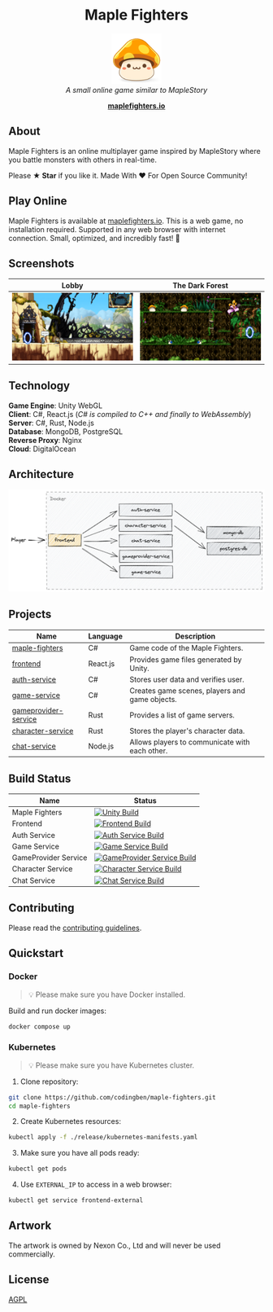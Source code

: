 <h1 align="center">Maple Fighters</h1>
<p align="center">
  <img src="docs/images/maplestory-icon.png" width="100px" height="100px"/>
  <br><i>A small online game similar to MapleStory</i><br>
</p>
<p align="center">
  <a href="http://maplefighters.io"><strong>maplefighters.io</strong></a>
  <br>
</p>

## About

Maple Fighters is an online multiplayer game inspired by MapleStory where you battle monsters with others in real-time.

Please **★ Star** if you like it. Made With :heart: For Open Source Community!

## Play Online

Maple Fighters is available at [maplefighters.io](http://maplefighters.io). This is a web game, no installation required. Supported in any web browser with internet connection. Small, optimized, and incredibly fast! 🚀

## Screenshots

| Lobby                             | The Dark Forest                             |
| --------------------------------- | ------------------------------------------- |
| <img src="docs/images/lobby.png"> | <img src="docs/images/the-dark-forest.png"> |

## Technology

**Game Engine**: Unity WebGL  
**Client**: C#, React.js (_C# is compiled to C++ and finally to WebAssembly_)  
**Server**: C#, Rust, Node.js  
**Database**: MongoDB, PostgreSQL  
**Reverse Proxy**: Nginx  
**Cloud**: DigitalOcean 

## Architecture

<img src="docs/architecture-diagram.png">

## Projects

| Name                                               | Language | Description                                    |
| -------------------------------------------------- | -------- | ---------------------------------------------- |
| [maple-fighters](./src/maple-fighters)             | C#       | Game code of the Maple Fighters.               |
| [frontend](./src/frontend)                         | React.js | Provides game files generated by Unity.        |
| [auth-service](./src/auth-service)                 | C#       | Stores user data and verifies user.            |
| [game-service](./src/game-service)                 | C#       | Creates game scenes, players and game objects. |
| [gameprovider-service](./src/gameprovider-service) | Rust     | Provides a list of game servers.               |
| [character-service](./src/character-service)       | Rust     | Stores the player's character data.            |
| [chat-service](./src/chat-service)                 | Node.js  | Allows players to communicate with each other. |

## Build Status

| Name                 | Status                                                                                                                                                                                                                                |
| -------------------- | ------------------------------------------------------------------------------------------------------------------------------------------------------------------------------------------------------------------------------------- |
| Maple Fighters       | [![Unity Build](https://github.com/codingben/maple-fighters/actions/workflows/unity-build.yml/badge.svg)](https://github.com/codingben/maple-fighters/actions/workflows/unity-build.yml)                                              |
| Frontend             | [![Frontend Build](https://github.com/codingben/maple-fighters/actions/workflows/frontend-build.yml/badge.svg)](https://github.com/codingben/maple-fighters/actions/workflows/frontend-build.yml)                                     |
| Auth Service         | [![Auth Service Build](https://github.com/codingben/maple-fighters/actions/workflows/auth-service-build.yml/badge.svg)](https://github.com/codingben/maple-fighters/actions/workflows/auth-service-build.yml)                         |
| Game Service         | [![Game Service Build](https://github.com/codingben/maple-fighters/actions/workflows/game-service-build.yml/badge.svg)](https://github.com/codingben/maple-fighters/actions/workflows/game-service-build.yml)                         |
| GameProvider Service | [![GameProvider Service Build](https://github.com/codingben/maple-fighters/actions/workflows/gameprovider-service-build.yml/badge.svg)](https://github.com/codingben/maple-fighters/actions/workflows/gameprovider-service-build.yml) |
| Character Service    | [![Character Service Build](https://github.com/codingben/maple-fighters/actions/workflows/character-service-build.yml/badge.svg)](https://github.com/codingben/maple-fighters/actions/workflows/character-service-build.yml)          |
| Chat Service         | [![Chat Service Build](https://github.com/codingben/maple-fighters/actions/workflows/chat-service-build.yml/badge.svg)](https://github.com/codingben/maple-fighters/actions/workflows/chat-service-build.yml)                         |

## Contributing

Please read the [contributing guidelines](CONTRIBUTING.md).

## Quickstart

### Docker

> 💡 Please make sure you have Docker installed.

Build and run docker images:

```bash
docker compose up
```

### Kubernetes

> 💡 Please make sure you have Kubernetes cluster.

1. Clone repository:

```bash
git clone https://github.com/codingben/maple-fighters.git
cd maple-fighters
```

2. Create Kubernetes resources:

```bash
kubectl apply -f ./release/kubernetes-manifests.yaml
```

3. Make sure you have all pods ready:

```bash
kubectl get pods
```

4. Use `EXTERNAL_IP` to access in a web browser:

```bash
kubectl get service frontend-external
```

## Artwork

The artwork is owned by Nexon Co., Ltd and will never be used commercially.

## License

[AGPL](https://choosealicense.com/licenses/agpl-3.0/)
